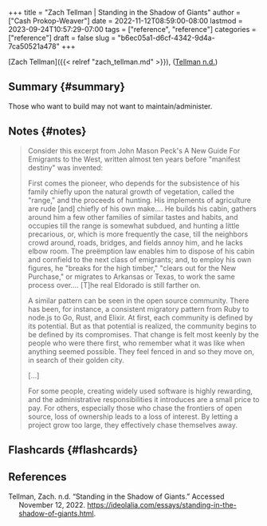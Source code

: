 +++
title = "Zach Tellman | Standing in the Shadow of Giants"
author = ["Cash Prokop-Weaver"]
date = 2022-11-12T08:59:00-08:00
lastmod = 2023-09-24T10:57:29-07:00
tags = ["reference", "reference"]
categories = ["reference"]
draft = false
slug = "b6ec05a1-d6cf-4342-9d4a-7ca50521a478"
+++

[Zach Tellman]({{< relref "zach_tellman.md" >}}), (<a href="#citeproc_bib_item_1">Tellman n.d.</a>)


## Summary {#summary}

Those who want to build may not want to maintain/administer.


## Notes {#notes}

> Consider this excerpt from John Mason Peck's A New Guide For Emigrants to the West, written almost ten years before "manifest destiny" was invented:
>
> First comes the pioneer, who depends for the subsistence of his family chiefly upon the natural growth of vegetation, called the "range," and the proceeds of hunting. His implements of agriculture are rude [and] chiefly of his own make…. He builds his cabin, gathers around him a few other families of similar tastes and habits, and occupies till the range is somewhat subdued, and hunting a little precarious, or, which is more frequently the case, till the neighbors crowd around, roads, bridges, and fields annoy him, and he lacks elbow room. The preëmption law enables him to dispose of his cabin and cornfield to the next class of emigrants; and, to employ his own figures, he "breaks for the high timber," "clears out for the New Purchase," or migrates to Arkansas or Texas, to work the same process over…. [T]he real Eldorado is still farther on.
>
> A similar pattern can be seen in the open source community. There has been, for instance, a consistent migratory pattern from Ruby to node.js to Go, Rust, and Elixir. At first, each community is defined by its potential. But as that potential is realized, the community begins to be defined by its compromises. That change is felt most keenly by the people who were there first, who remember what it was like when anything seemed possible. They feel fenced in and so they move on, in search of their golden city.
>
> [...]
>
> For some people, creating widely used software is highly rewarding, and the administrative responsibilities it introduces are a small price to pay. For others, especially those who chase the frontiers of open source, loss of ownership leads to a loss of interest. By letting a project grow too large, they effectively chase themselves away.


## Flashcards {#flashcards}

## References

<style>.csl-entry{text-indent: -1.5em; margin-left: 1.5em;}</style><div class="csl-bib-body">
  <div class="csl-entry"><a id="citeproc_bib_item_1"></a>Tellman, Zach. n.d. “Standing in the Shadow of Giants.” Accessed November 12, 2022. <a href="https://ideolalia.com/essays/standing-in-the-shadow-of-giants.html">https://ideolalia.com/essays/standing-in-the-shadow-of-giants.html</a>.</div>
</div>
